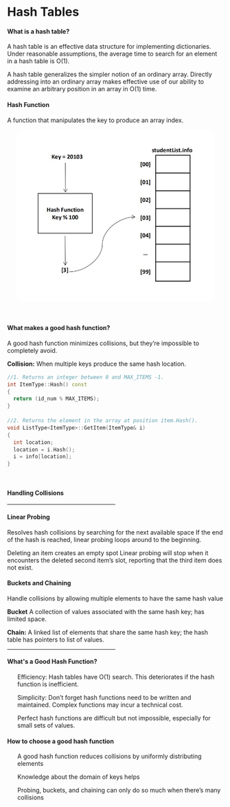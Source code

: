 <p style="align: center;"><h1>Hash Tables</h1></p>
<p><h4>What is a hash table?</h4></p>
A hash table is an effective data structure for implementing dictionaries. Under reasonable assumptions, the average time to search for an element in a hash table is O(1).

A hash table generalizes the simpler notion of an ordinary array. Directly addressing into an ordinary array makes effective use of our ability to examine an arbitrary position in an array in O(1) time.

<p><h4>Hash Function</h4></p>
A function that manipulates the key to produce an array index.
<p align="center">
  <img width="460" height="400" src="img/hashTable.JPG" style="border-radius: 10px;">
</p><br>
<p><h4>What makes a good hash function?</h4></p>
A good hash function minimizes collisions, but they’re impossible to completely avoid.
<br>
<p><b>Collision:</b><span> When multiple keys produce the same hash location.</span></p>

```C++
//1. Returns an integer between 0 and MAX_ITEMS -1.
int ItemType::Hash() const
{
  return (id_num % MAX_ITEMS);
}

//2. Returns the element in the array at position item.Hash().
void ListType<ItemType>::GetItem(ItemType& i)
{
  int location;
  location = i.Hash();
  i = info[location];
}
```
<br>
<p><h4>Handling Collisions</h4></p>
<hr style="width: 50%;">
<p><h4>Linear Probing</h4></p>
Resolves hash collisions by searching for the next available space
If the end of the hash is reached, linear probing loops around to the beginning.

Deleting an item creates an empty spot
Linear probing will stop when it encounters the deleted second item’s slot, reporting that the third item does not exist.

<p><h4>Buckets and Chaining</h4></p>
Handle collisions by allowing multiple elements to have the same hash value

**Bucket** A collection of values associated with the same hash key; has limited space.

**Chain:** A linked list of elements that share the same hash key; the hash table has pointers to list of values.

<hr style="width: 50%;">

<p><h4>What's a Good Hash Function?</h4></p>
<ul>Efficiency: Hash tables have O(1) search. This deteriorates if the hash function is inefficient.</ul>
<ul>Simplicity: Don’t forget hash functions need to be written and maintained. Complex functions may incur a technical cost.</ul>
<ul>Perfect hash functions are difficult but not impossible, especially for small sets of values.</ul>

<p><h4> How to choose a good hash function</h4></p>
<ul>A good hash function reduces collisions by uniformly distributing elements</ul>
<ul>Knowledge about the domain of keys helps</ul>
<ul>Probing, buckets, and chaining can only do so much when there’s many collisions</ul>
